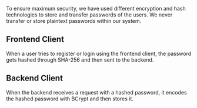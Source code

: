 To ensure maximum security, we have used different encryption and hash technologies to store and transfer passwords of the users. We never transfer or store plaintext passwords within our system.

## Frontend Client

When a user tries to register or login using the frontend client, the password gets hashed through SHA-256 and then sent to the backend.

## Backend Client

When the backend receives a request with a hashed password, it encodes the hashed password with BCrypt and then stores it.
